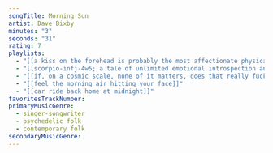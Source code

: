 ```yaml
---
songTitle: Morning Sun
artist: Dave Bixby
minutes: "3"
seconds: "31"
rating: 7
playlists:
  - "[[a kiss on the forehead is probably the most affectionate physical gesture ever]]"
  - "[[scorpio-infj-4w5; a tale of unlimited emotional introspection and arcane bullshit]]"
  - "[[if, on a cosmic scale, none of it matters, does that really fucking matter]]"
  - "[[feel the morning air hitting your face]]"
  - "[[car ride back home at midnight]]"
favoritesTrackNumber:
primaryMusicGenre:
  - singer-songwriter
  - psychedelic folk
  - contemporary folk
secondaryMusicGenre:
---
```

